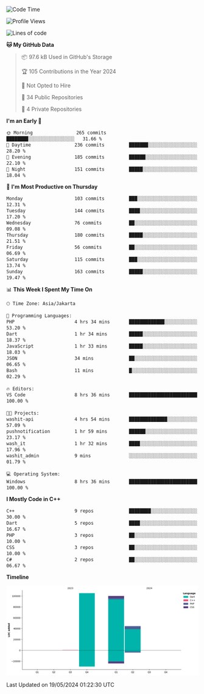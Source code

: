 <!--START_SECTION:waka-->
![Code Time](http://img.shields.io/badge/Code%20Time-86%20hrs%2030%20mins-blue)

![Profile Views](http://img.shields.io/badge/Profile%20Views-1-blue)

![Lines of code](https://img.shields.io/badge/From%20Hello%20World%20I%27ve%20Written-250.4%20thousand%20lines%20of%20code-blue)

**🐱 My GitHub Data** 

> 📦 97.6 kB Used in GitHub's Storage 
 > 
> 🏆 105 Contributions in the Year 2024
 > 
> 🚫 Not Opted to Hire
 > 
> 📜 34 Public Repositories 
 > 
> 🔑 4 Private Repositories 
 > 
**I'm an Early 🐤** 

```text
🌞 Morning                265 commits         ████████░░░░░░░░░░░░░░░░░   31.66 % 
🌆 Daytime                236 commits         ███████░░░░░░░░░░░░░░░░░░   28.20 % 
🌃 Evening                185 commits         ██████░░░░░░░░░░░░░░░░░░░   22.10 % 
🌙 Night                  151 commits         █████░░░░░░░░░░░░░░░░░░░░   18.04 % 
```
📅 **I'm Most Productive on Thursday** 

```text
Monday                   103 commits         ███░░░░░░░░░░░░░░░░░░░░░░   12.31 % 
Tuesday                  144 commits         ████░░░░░░░░░░░░░░░░░░░░░   17.20 % 
Wednesday                76 commits          ██░░░░░░░░░░░░░░░░░░░░░░░   09.08 % 
Thursday                 180 commits         █████░░░░░░░░░░░░░░░░░░░░   21.51 % 
Friday                   56 commits          ██░░░░░░░░░░░░░░░░░░░░░░░   06.69 % 
Saturday                 115 commits         ███░░░░░░░░░░░░░░░░░░░░░░   13.74 % 
Sunday                   163 commits         █████░░░░░░░░░░░░░░░░░░░░   19.47 % 
```


📊 **This Week I Spent My Time On** 

```text
🕑︎ Time Zone: Asia/Jakarta

💬 Programming Languages: 
PHP                      4 hrs 34 mins       █████████████░░░░░░░░░░░░   53.20 % 
Dart                     1 hr 34 mins        █████░░░░░░░░░░░░░░░░░░░░   18.37 % 
JavaScript               1 hr 33 mins        █████░░░░░░░░░░░░░░░░░░░░   18.03 % 
JSON                     34 mins             ██░░░░░░░░░░░░░░░░░░░░░░░   06.65 % 
Bash                     11 mins             █░░░░░░░░░░░░░░░░░░░░░░░░   02.29 % 

🔥 Editors: 
VS Code                  8 hrs 36 mins       █████████████████████████   100.00 % 

🐱‍💻 Projects: 
washit-api               4 hrs 54 mins       ██████████████░░░░░░░░░░░   57.09 % 
pushnotification         1 hr 59 mins        ██████░░░░░░░░░░░░░░░░░░░   23.17 % 
wash_it                  1 hr 32 mins        ████░░░░░░░░░░░░░░░░░░░░░   17.96 % 
washit_admin             9 mins              ░░░░░░░░░░░░░░░░░░░░░░░░░   01.79 % 

💻 Operating System: 
Windows                  8 hrs 36 mins       █████████████████████████   100.00 % 
```

**I Mostly Code in C++** 

```text
C++                      9 repos             ████████░░░░░░░░░░░░░░░░░   30.00 % 
Dart                     5 repos             ████░░░░░░░░░░░░░░░░░░░░░   16.67 % 
PHP                      3 repos             ██░░░░░░░░░░░░░░░░░░░░░░░   10.00 % 
CSS                      3 repos             ██░░░░░░░░░░░░░░░░░░░░░░░   10.00 % 
C#                       2 repos             ██░░░░░░░░░░░░░░░░░░░░░░░   06.67 % 
```



**Timeline**

![Lines of Code chart](https://raw.githubusercontent.com/PradiptaAhmad/PradiptaAhmad/main/assets/bar_graph.png)


 Last Updated on 19/05/2024 01:22:30 UTC
<!--END_SECTION:waka-->
